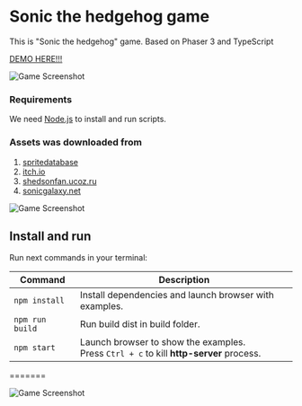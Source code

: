 # Sonic the hedgehog game

This is "Sonic the hedgehog" game. Based on Phaser 3 and TypeScript

[DEMO HERE!!!](https://demo.web-panda.ru/sonic-the-hedgehog)

![Game Screenshot](https://demo.web-panda.ru/screenshots/sonic_1.JPG)

### Requirements

We need [Node.js](https://nodejs.org) to install and run scripts.

### Assets was downloaded from
1. [spritedatabase](http://spritedatabase.net/)
1. [itch.io](https://itch.io)
1. [shedsonfan.ucoz.ru](http://shedsonfan.ucoz.ru)
1. [sonicgalaxy.net](http://www.sonicgalaxy.net)

![Game Screenshot](https://demo.web-panda.ru/screenshots/sonic_2.JPG)

## Install and run

Run next commands in your terminal:

| Command | Description |
|---------|-------------|
| `npm install` | Install dependencies and launch browser with examples.|
| `npm run build` | Run build dist in build folder.|
| `npm start` | Launch browser to show the examples. <br> Press `Ctrl + c` to kill **http-server** process. |
=======

![Game Screenshot](https://demo.web-panda.ru/screenshots/sonic_3.JPG)
